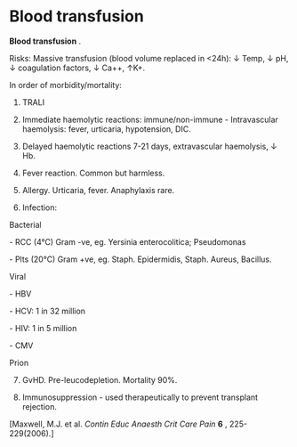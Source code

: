 ---
---
# Blood transfusion

**Blood transfusion** .

Risks: Massive transfusion (blood volume replaced in &lt;24h): ↓ Temp, ↓
pH, ↓ coagulation factors, ↓ Ca++, ↑K+.

In order of morbidity/mortality:

1. TRALI

2. Immediate haemolytic reactions: immune/non-immune - Intravascular
haemolysis: fever, urticaria, hypotension, DIC.

3. Delayed haemolytic reactions 7-21 days, extravascular haemolysis, ↓
Hb.

4. Fever reaction. Common but harmless.

5. Allergy. Urticaria, fever. Anaphylaxis rare.

6. Infection:

Bacterial

\- RCC (4°C) Gram -ve, eg. Yersinia enterocolitica; Pseudomonas

\- Plts (20°C) Gram +ve, eg. Staph. Epidermidis, Staph. Aureus,
Bacillus.

Viral

\- HBV

\- HCV: 1 in 32 million

\- HIV: 1 in 5 million

\- CMV

Prion

7. GvHD. Pre-leucodepletion. Mortality 90%.

8. Immunosuppression - used therapeutically to prevent transplant
rejection.

\[Maxwell, M.J. et al. *Contin Educ Anaesth Crit Care Pain* **6** ,
225-229(2006).\]
